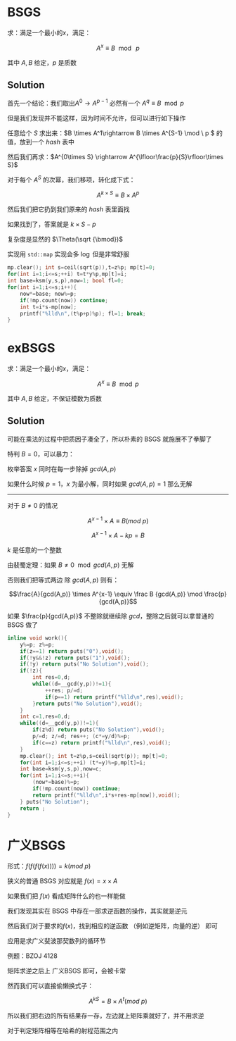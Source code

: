 # BSGS

求：满足一个最小的$x$，满足：

$$A^x\equiv B \mod \ p$$ 

其中 $A,B$ 给定，$p$ 是质数

## Solution

首先一个结论：我们取出$A^0\rightarrow A^{p-1}$ 必然有一个 $A^q\equiv B \mod p$

但是我们发现并不能这样，因为时间不允许，但可以进行如下操作

任意给个 $S$ 求出来：$B \times A^1\rightarrow B \times A^{S-1} \mod \ p $ 的值，放到一个 $hash$ 表中 

然后我们再求：$A^{0\times S} \rightarrow A^{\lfloor\frac{p}{S}\rfloor\times S}$

对于每个 $A^S$ 的次幂，我们移项，转化成下式：

$$A^{k \times S}\equiv {B \times {A^ p}}$$

然后我们把它扔到我们原来的 $hash$ 表里面找

如果找到了，答案就是 $k \times S-p$

复杂度是显然的 $\Theta(\sqrt {\bmod})$

实现用 `std::map` 实现会多 $\log$ 但是非常舒服 

```cpp
mp.clear(); int s=ceil(sqrt(p)),t=z%p; mp[t]=0;
for(int i=1;i<=s;++i) t=t*y%p,mp[t]=i;
int base=ksm(y,s,p),now=1; bool fl=0;
for(int i=1;i<=s;i++){
	now*=base; now%=p;
	if(!mp.count(now)) continue;
	int t=i*s-mp[now]; 
	printf("%lld\n",(t%p+p)%p); fl=1; break;
} 
```

# exBSGS

求：满足一个最小的$x$，满足：

$$A^x\equiv B \mod p$$ 

其中 $A,B$ 给定，不保证模数为质数

## Solution

可能在乘法的过程中把质因子凑全了，所以朴素的 BSGS 就施展不了拳脚了

特判 $B=0$，可以暴力：

枚举答案 $x$ 同时在每一步除掉 $gcd(A,p)$

如果什么时候 $p=1$，$x$ 为最小解，同时如果 $gcd(A,p)=1$ 那么无解

--- 

对于 $B\neq 0$ 的情况

$$A^{x-1}\times A \equiv B (mod\ p)$$

$$A^{x-1}\times A-kp=B$$

$k$ 是任意的一个整数

由裴蜀定理：如果 $B \neq 0 \mod gcd(A,p)$ 无解

否则我们把等式两边 除 $gcd(A,p)$ 则有：

$$\frac{A}{gcd(A,p)} \times A^{x-1} \equiv \frac B {gcd(A,p)} \mod \frac{p}{gcd(A,p)}$$

如果 $\frac{p}{gcd(A,p)}$ 不整除就继续除 $gcd$，整除之后就可以拿普通的 BSGS 做了

```cpp
inline void work(){
	y%=p; z%=p;
	if(z==1) return puts("0"),void();
	if(!y&&!z) return puts("1"),void();
	if(!y) return puts("No Solution"),void();
	if(!z){
		int res=0,d;
		while((d=__gcd(y,p))!=1){
			++res; p/=d;
			if(p==1) return printf("%lld\n",res),void();
		}return puts("No Solution"),void();
	}
	int c=1,res=0,d;
	while((d=__gcd(y,p))!=1){
		if(z%d) return puts("No Solution"),void();
		p/=d; z/=d; res++; (c*=y/d)%=p;
		if(c==z) return printf("%lld\n",res),void();
	}
	mp.clear(); int t=z%p,s=ceil(sqrt(p)); mp[t]=0;
	for(int i=1;i<=s;++i) (t*=y)%=p,mp[t]=i;
	int base=ksm(y,s,p),now=c;
	for(int i=1;i<=s;++i){
		(now*=base)%=p;
		if(!mp.count(now)) continue;
		return printf("%lld\n",i*s+res-mp[now]),void();
	} puts("No Solution"); 
	return ;
}
```

# 广义BSGS

形式：$f(f(f(f(x))))=k(mod\ p)$

狭义的普通 BSGS 对应就是 $f(x)=x\times A$

如果我们把 $f(x)$ 看成矩阵什么的也一样能做

我们发现其实在 BSGS 中存在一部求逆函数的操作，其实就是逆元

然后我们对于要求的$f(x)$，找到相应的逆函数 （例如逆矩阵，向量的逆） 即可

应用是求广义斐波那契数列的循环节

例题：BZOJ 4128

矩阵求逆之后上 广义BSGS 即可，会被卡常

然而我们可以直接偷懒换式子：

$$A^{kS}=B\times A^t(mod\ p)$$

所以我们把右边的所有结果存一存，左边就上矩阵乘就好了，并不用求逆

对于判定矩阵相等在哈希的射程范围之内